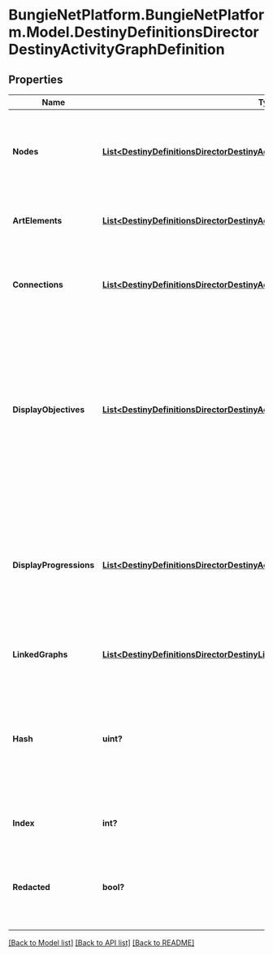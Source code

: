 # BungieNetPlatform.BungieNetPlatform.Model.DestinyDefinitionsDirectorDestinyActivityGraphDefinition
## Properties

Name | Type | Description | Notes
------------ | ------------- | ------------- | -------------
**Nodes** | [**List&lt;DestinyDefinitionsDirectorDestinyActivityGraphNodeDefinition&gt;**](DestinyDefinitionsDirectorDestinyActivityGraphNodeDefinition.md) | These represent the visual \&quot;nodes\&quot; on the map&#39;s view. These are the activities you can click on in the map. | [optional] 
**ArtElements** | [**List&lt;DestinyDefinitionsDirectorDestinyActivityGraphArtElementDefinition&gt;**](DestinyDefinitionsDirectorDestinyActivityGraphArtElementDefinition.md) | Represents one-off/special UI elements that appear on the map. | [optional] 
**Connections** | [**List&lt;DestinyDefinitionsDirectorDestinyActivityGraphConnectionDefinition&gt;**](DestinyDefinitionsDirectorDestinyActivityGraphConnectionDefinition.md) | Represents connections between graph nodes. However, it lacks context that we&#39;d need to make good use of it. | [optional] 
**DisplayObjectives** | [**List&lt;DestinyDefinitionsDirectorDestinyActivityGraphDisplayObjectiveDefinition&gt;**](DestinyDefinitionsDirectorDestinyActivityGraphDisplayObjectiveDefinition.md) | Objectives can display on maps, and this is supposedly metadata for that. I have not had the time to analyze the details of what is useful within however: we could be missing important data to make this work. Expect this property to be expanded on later if possible. | [optional] 
**DisplayProgressions** | [**List&lt;DestinyDefinitionsDirectorDestinyActivityGraphDisplayProgressionDefinition&gt;**](DestinyDefinitionsDirectorDestinyActivityGraphDisplayProgressionDefinition.md) | Progressions can also display on maps, but similarly to displayObjectives we appear to lack some required information and context right now. We will have to look into it later and add more data if possible. | [optional] 
**LinkedGraphs** | [**List&lt;DestinyDefinitionsDirectorDestinyLinkedGraphDefinition&gt;**](DestinyDefinitionsDirectorDestinyLinkedGraphDefinition.md) | Represents links between this Activity Graph and other ones. | [optional] 
**Hash** | **uint?** | The unique identifier for this entity. Guaranteed to be unique for the type of entity, but not globally.  When entities refer to each other in Destiny content, it is this hash that they are referring to. | [optional] 
**Index** | **int?** | The index of the entity as it was found in the investment tables. | [optional] 
**Redacted** | **bool?** | If this is true, then there is an entity with this identifier/type combination, but BNet is not yet allowed to show it. Sorry! | [optional] 

[[Back to Model list]](../README.md#documentation-for-models) [[Back to API list]](../README.md#documentation-for-api-endpoints) [[Back to README]](../README.md)

